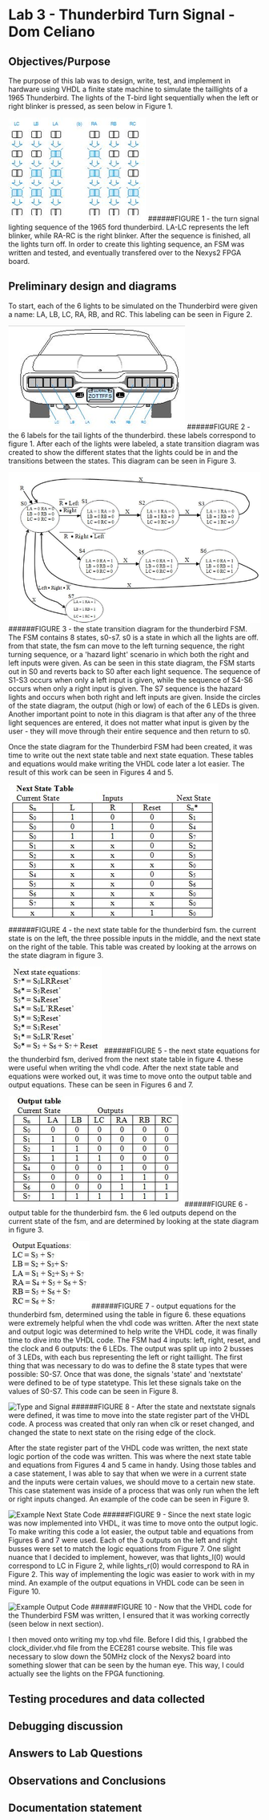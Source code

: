 # Lab 3 - Thunderbird Turn Signal - Dom Celiano

## Objectives/Purpose
The purpose of this lab was to design, write, test, and implement in hardware using VHDL a finite state machine to simulate the taillights of a 1965 Thunderbird. The lights of the T-bird light sequentially when the left or right blinker is pressed, as seen below in Figure 1.

![Lighting Sequence](lab3pics/light_sequence.JPG)
######FIGURE 1 - the turn signal lighting sequence of the 1965 ford thunderbird. LA-LC represents the left blinker, while RA-RC is the right blinker. After the sequence is finished, all the lights turn off.
In order to create this lighting sequence, an FSM was written and tested, and eventually transfered over to the Nexys2 FPGA board.

## Preliminary design and diagrams
To start, each of the 6 lights to be simulated on the Thunderbird were given a name: LA, LB, LC, RA, RB, and RC. This labeling can be seen in Figure 2.

![Light Labels](lab3pics/thunderbird.JPG)
######FIGURE 2 - the 6 labels for the tail lights of the thunderbird. these labels correspond to figure 1.
After each of the lights were labeled, a state transition diagram was created to show the different states that the lights could be in and the transitions between the states. This diagram can be seen in Figure 3.

![State Diagram](lab3pics/state_diagram.JPG)
######FIGURE 3 - the state transition diagram for the thunderbird FSM. The FSM contains 8 states, s0-s7. s0 is a state in which all the lights are off. from that state, the fsm can move to the left turning sequence, the right turning sequence, or a 'hazard light' scenario in which both the right and left inputs were given.
As can be seen in this state diagram, the FSM starts out in S0 and reverts back to S0 after each light sequence. The sequence of S1-S3 occurs when only a left input is given, while the sequence of S4-S6 occurs when only a right input is given. The S7 sequence is the hazard lights and occurs when both right and left inputs are given. Inside the circles of the state diagram, the output (high or low) of each of the 6 LEDs is given. Another important point to note in this diagram is that after any of the three light sequences are entered, it does not matter what input is given by the user - they will move through their entire sequence and then return to s0.

Once the state diagram for the Thunderbird FSM had been created, it was time to write out the next state table and next state equation. These tables and equations would make writing the VHDL code later a lot easier. The result of this work can be seen in Figures 4 and 5.

![Next State Table](lab3pics/next_state_table.JPG)
######FIGURE 4 - the next state table for the thunderbird fsm. the current state is on the left, the three possible inputs in the middle, and the next state on the right of the table. This table was created by looking at the arrows on the state diagram in figure 3.

![Next State Equations](lab3pics/next_state_eqns.JPG)
######FIGURE 5 - the next state equations for the thunderbird fsm, derived from the next state table in figure 4. these were useful when writing the vhdl code.
After the next state table and equations were worked out, it was time to move onto the output table and output equations. These can be seen in Figures 6 and 7.

![Output Table](lab3pics/output_table.JPG)
######FIGURE 6 - output table for the thunderbird fsm. the 6 led outputs depend on the current state of the fsm, and are determined by looking at the state diagram in figure 3.

![Output Equations](lab3pics/output_eqns.JPG)
######FIGURE 7 - output equations for the thunderbird fsm, determined using the table in figure 6. these equations were extremely helpful when the vhdl code was written.
After the next state and output logic was determined to help write the VHDL code, it was finally time to dive into the VHDL code. The FSM had 4 inputs: left, right, reset, and the clock and 6 outputs: the 6 LEDs. The output was split up into 2 busses of 3 LEDs, with each bus representing the left or right taillight. The first thing that was necessary to do was to define the 8 state types that were possible: S0-S7. Once that was done, the signals 'state' and 'nextstate' were defined to be of type statetype. This let these signals take on the values of S0-S7. This code can be seen in Figure 8.

![Type and Signal](lab3pics/)
######FIGURE 8 - 
After the state and nextstate signals were defined, it was time to move into the state register part of the VHDL code. A process was created that only ran when clk or reset changed, and changed the state to next state on the rising edge of the clock. 

After the state register part of the VHDL code was written, the next state logic portion of the code was written. This was where the next state table and equations from Figures 4 and 5 came in handy. Using those tables and a case statement, I was able to say that when we were in a current state and the inputs were certain values, we should move to a certain new state. This case statement was inside of a process that was only run when the left or right inputs changed. An example of the code can be seen in Figure 9.

![Example Next State Code](lab3pics/)
######FIGURE 9 - 
Since the next state logic was now implemented into VHDL, it was time to move onto the output logic. To make writing this code a lot easier, the output table and equations from Figures 6 and 7 were used. Each of the 3 outputs on the left and right busses were set to match the logic equations from Figure 7. One slight nuance that I decided to implement, however, was that lights_l(0) would correspond to LC in Figure 2, while lights_r(0) would correspond to RA in Figure 2. This way of implementing the logic was easier to work with in my mind. An example of the output equations in VHDL code can be seen in Figure 10.

![Example Output Code](lab3pics/)
######FIGURE 10 - 
Now that the VHDL code for the Thunderbird FSM was written, I ensured that it was working correctly (seen below in next section).

I then moved onto writing my top.vhd file. Before I did this, I grabbed the clock_divider.vhd file from the ECE281 course website. This file was necessary to slow down the 50MHz clock of the Nexys2 board into something slower that can be seen by the human eye. This way, I could actually see the lights on the FPGA functioning.

## Testing procedures and data collected

## Debugging discussion

## Answers to Lab Questions

## Observations and Conclusions

## Documentation statement
